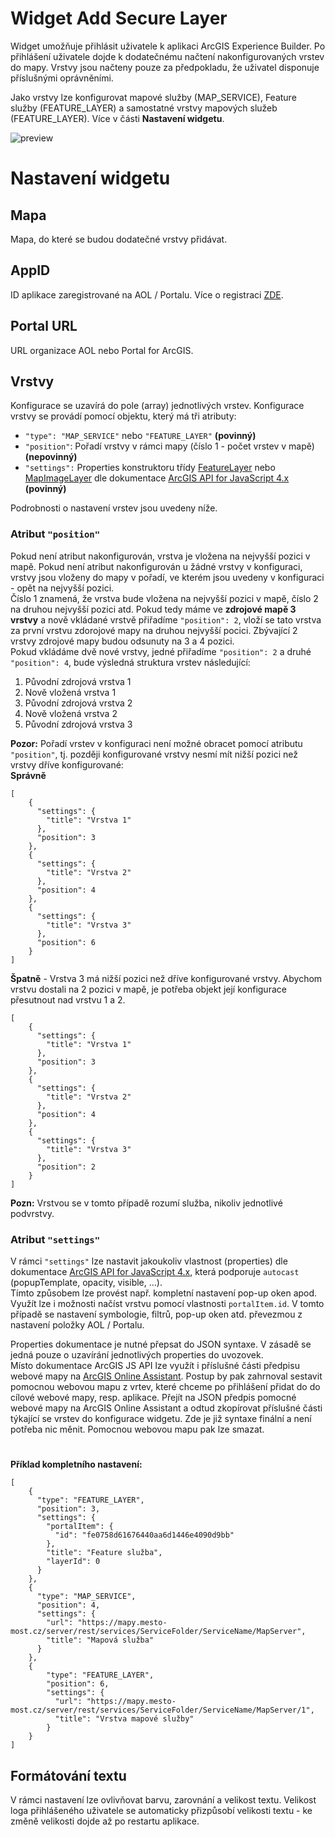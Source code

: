 # Widget Add Secure Layer
Widget umožňuje přihlásit uživatele k aplikaci ArcGIS Experience Builder. Po přihlášení uživatele dojde k dodatečnému načtení nakonfigurovaných vrstev do mapy. Vrstvy jsou načteny pouze za předpokladu, že uživatel disponuje příslušnými oprávněními.<br>

Jako vrstvy lze konfigurovat mapové služby (MAP_SERVICE), Feature služby (FEATURE_LAYER) a samostatné vrstvy mapových služeb (FEATURE_LAYER). Více v části **Nastavení widgetu**.

![preview](https://user-images.githubusercontent.com/57621708/183145127-96fde795-3e0a-4592-add8-53413be928dc.png)

# Nastavení widgetu
## Mapa
Mapa, do které se budou dodatečné vrstvy přidávat.

## AppID
ID aplikace zaregistrované na AOL / Portalu. Více o registraci [ZDE](https://doc.arcgis.com/en/arcgis-online/manage-data/add-items.htm#REG_APP).

## Portal URL
URL organizace AOL nebo Portal for ArcGIS.

## Vrstvy
Konfigurace se uzavírá do pole (array) jednotlivých vrstev. Konfigurace vrstvy se provádí pomocí objektu, který má tři atributy: <br>
- `"type": "MAP_SERVICE"` nebo `"FEATURE_LAYER"` **(povinný)**
- `"position"`: Pořadí vrstvy v rámci mapy (číslo 1 - počet vrstev v mapě) **(nepovinný)**
- `"settings":` Properties konstruktoru třídy [FeatureLayer](https://developers.arcgis.com/javascript/latest/api-reference/esri-layers-FeatureLayer.html) nebo [MapImageLayer](https://developers.arcgis.com/javascript/latest/api-reference/esri-layers-MapImageLayer.html) dle dokumentace [ArcGIS API for JavaScript 4.x](https://developers.arcgis.com/javascript/latest/api-reference/) **(povinný)**

Podrobnosti o nastavení vrstev jsou uvedeny níže.

### Atribut `"position"`
Pokud není atribut nakonfigurován, vrstva je vložena na nejvyšší pozici v mapě. Pokud není atribut nakonfigurován u žádné vrstvy v konfiguraci, vrstvy jsou vloženy do mapy v pořadí, ve kterém jsou uvedeny v konfiguraci - opět na nejvyšší pozici.<br>
Číslo 1 znamená, že vrstva bude vložena na nejvyšší pozici v mapě, číslo 2 na druhou nejvyšší pozici atd. Pokud tedy máme ve **zdrojové mapě 3 vrstvy** a nově vkládané vrstvě přiřadíme `"position": 2`, vloží se tato vrstva za první vrstvu zdorojové mapy na druhou nejvyšší pocici. Zbývající 2 vrstvy zdrojové mapy budou odsunuty na 3 a 4 pozici.<br> Pokud vkládáme dvě nové vrstvy, jedné přiřadíme `"position": 2` a druhé `"position": 4`, bude výsledná struktura vrstev následující:
1. Původní zdrojová vrstva 1
2. Nově vložená vrstva 1
3. Původní zdrojová vrstva 2
4. Nově vložená vrstva 2
3. Původní zdrojová vrstva 3

**Pozor:** Pořadí vrstev v konfiguraci není možné obracet pomocí atributu `"position"`, tj. později konfigurované vrstvy nesmí mít nižší pozici než vrstvy dříve konfigurované:<br>
**Správně**
```
[
    {
      "settings": {
        "title": "Vrstva 1"
      },
      "position": 3 
    },
    {
      "settings": {
        "title": "Vrstva 2"
      },
      "position": 4
    },
    {
      "settings": {
        "title": "Vrstva 3"
      },
      "position": 6
    }
]
```

**Špatně** - Vrstva 3 má nižší pozici než dříve konfigurované vrstvy. Abychom vrstvu dostali na 2 pozici v mapě, je potřeba objekt její konfigurace přesutnout nad vrstvu 1 a 2.
```
[
    {
      "settings": {
        "title": "Vrstva 1"
      },
      "position": 3 
    },
    {
      "settings": {
        "title": "Vrstva 2"
      },
      "position": 4
    },
    {
      "settings": {
        "title": "Vrstva 3"
      },
      "position": 2
    }
]
```
**Pozn:** Vrstvou se v tomto případě rozumí služba, nikoliv jednotlivé podvrstvy.

### Atribut `"settings"`
V rámci `"settings"` lze nastavit jakoukoliv vlastnost (properties) dle dokumentace [ArcGIS API for JavaScript 4.x](https://developers.arcgis.com/javascript/latest/api-reference/), která podporuje `autocast` (popupTemplate, opacity, visible, ...).<br>
Tímto způsobem lze provést např. kompletní nastavení pop-up oken apod. Využít lze i možnosti načíst vrstvu pomocí vlastnosti `portalItem.id`. V tomto případě se nastavení symbologie, filtrů, pop-up oken atd. převezmou z nastavení položky AOL / Portalu.<br>

Properties dokumentace je nutné přepsat do JSON syntaxe. V zásadě se jedná pouze o uzavírání jednotlivých properties do uvozovek.<br>
Místo dokumentace ArcGIS JS API lze využít i příslušné části předpisu webové mapy na [ArcGIS Online Assistant](https://ago-assistant.esri.com/). Postup by pak zahrnoval sestavit pomocnou webovou mapu z vrtev, které chceme po přihlášení přidat do do cílové webové mapy, resp. aplikace. Přejít na JSON předpis pomocné webové mapy na ArcGIS Online Assistant a odtud zkopírovat příslušné části týkající se vrstev do konfigurace widgetu. Zde je již syntaxe finální a není potřeba nic měnit. Pomocnou webovou mapu pak lze smazat. 

#

**Příklad kompletního nastavení:**<br>
```
[
    {
      "type": "FEATURE_LAYER",
      "position": 3,
      "settings": {
        "portalItem": {
          "id": "fe0758d61676440aa6d1446e4090d9bb"
        },
        "title": "Feature služba",
        "layerId": 0
      }
    },
    {
      "type": "MAP_SERVICE",
      "position": 4,
      "settings": {
        "url": "https://mapy.mesto-most.cz/server/rest/services/ServiceFolder/ServiceName/MapServer",
        "title": "Mapová služba"
      }
    },
    {
        "type": "FEATURE_LAYER",
        "position": 6,
        "settings": {
          "url": "https://mapy.mesto-most.cz/server/rest/services/ServiceFolder/ServiceName/MapServer/1",
          "title": "Vrstva mapové služby"
        }
    }
]
```

## Formátování textu
V rámci nastavení lze ovlivňovat barvu, zarovnání a velikost textu. Velikost loga přihlášeného uživatele se automaticky přizpůsobí velikosti textu - ke změně velikosti dojde až po restartu aplikace.
